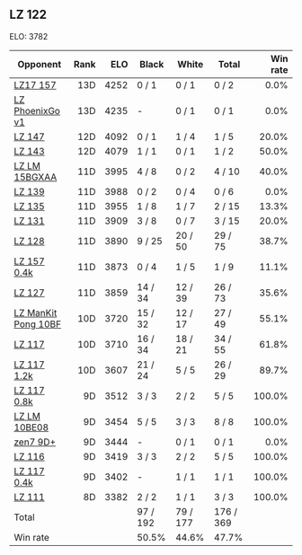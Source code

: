 ## LZ 122 ##

ELO: 3782

Opponent | Rank | ELO | Black | White | Total | Win rate
---------|-----:|----:|-------|-------|-------|-------:
[LZ17 157](LZ17%20157.md) | 13D | 4252 | 0 / 1 | 0 / 1 | 0 / 2 | 0.0%
[LZ PhoenixGo v1](LZ%20PhoenixGo%20v1.md) | 13D | 4235 | - | 0 / 1 | 0 / 1 | 0.0%
[LZ 147](LZ%20147.md) | 12D | 4092 | 0 / 1 | 1 / 4 | 1 / 5 | 20.0%
[LZ 143](LZ%20143.md) | 12D | 4079 | 1 / 1 | 0 / 1 | 1 / 2 | 50.0%
[LZ LM 15BGXAA](LZ%20LM%2015BGXAA.md) | 11D | 3995 | 4 / 8 | 0 / 2 | 4 / 10 | 40.0%
[LZ 139](LZ%20139.md) | 11D | 3988 | 0 / 2 | 0 / 4 | 0 / 6 | 0.0%
[LZ 135](LZ%20135.md) | 11D | 3955 | 1 / 8 | 1 / 7 | 2 / 15 | 13.3%
[LZ 131](LZ%20131.md) | 11D | 3909 | 3 / 8 | 0 / 7 | 3 / 15 | 20.0%
[LZ 128](LZ%20128.md) | 11D | 3890 | 9 / 25 | 20 / 50 | 29 / 75 | 38.7%
[LZ 157 0.4k](LZ%20157%200.4k.md) | 11D | 3873 | 0 / 4 | 1 / 5 | 1 / 9 | 11.1%
[LZ 127](LZ%20127.md) | 11D | 3859 | 14 / 34 | 12 / 39 | 26 / 73 | 35.6%
[LZ ManKit Pong 10BF](LZ%20ManKit%20Pong%2010BF.md) | 10D | 3720 | 15 / 32 | 12 / 17 | 27 / 49 | 55.1%
[LZ 117](LZ%20117.md) | 10D | 3710 | 16 / 34 | 18 / 21 | 34 / 55 | 61.8%
[LZ 117 1.2k](LZ%20117%201.2k.md) | 10D | 3607 | 21 / 24 | 5 / 5 | 26 / 29 | 89.7%
[LZ 117 0.8k](LZ%20117%200.8k.md) | 9D | 3512 | 3 / 3 | 2 / 2 | 5 / 5 | 100.0%
[LZ LM 10BE08](LZ%20LM%2010BE08.md) | 9D | 3454 | 5 / 5 | 3 / 3 | 8 / 8 | 100.0%
[zen7 9D+](zen7%209D+.md) | 9D | 3444 | - | 0 / 1 | 0 / 1 | 0.0%
[LZ 116](LZ%20116.md) | 9D | 3419 | 3 / 3 | 2 / 2 | 5 / 5 | 100.0%
[LZ 117 0.4k](LZ%20117%200.4k.md) | 9D | 3402 | - | 1 / 1 | 1 / 1 | 100.0%
[LZ 111](LZ%20111.md) | 8D | 3382 | 2 / 2 | 1 / 1 | 3 / 3 | 100.0%
Total | | | 97 / 192 | 79 / 177 | 176 / 369 | 
Win rate| | | 50.5% | 44.6% | 47.7% | 
